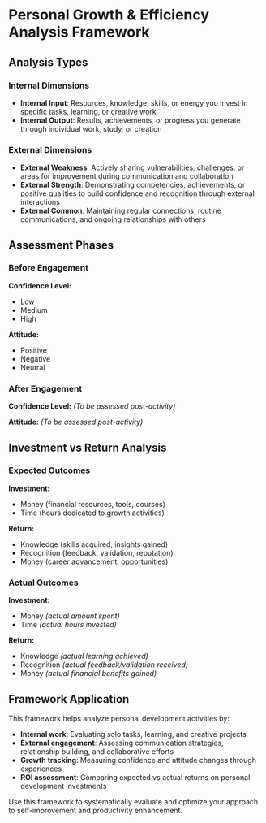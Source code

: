 # Personal Growth & Efficiency Analysis Framework

## Analysis Types

### Internal Dimensions

- **Internal Input**: Resources, knowledge, skills, or energy you invest in specific tasks, learning, or creative work
- **Internal Output**: Results, achievements, or progress you generate through individual work, study, or creation

### External Dimensions

- **External Weakness**: Actively sharing vulnerabilities, challenges, or areas for improvement during communication and collaboration
- **External Strength**: Demonstrating competencies, achievements, or positive qualities to build confidence and recognition through external interactions
- **External Common**: Maintaining regular connections, routine communications, and ongoing relationships with others

## Assessment Phases

### Before Engagement

**Confidence Level:**

- Low
- Medium
- High

**Attitude:**

- Positive
- Negative
- Neutral

### After Engagement

**Confidence Level:** _(To be assessed post-activity)_

**Attitude:** _(To be assessed post-activity)_

## Investment vs Return Analysis

### Expected Outcomes

**Investment:**

- Money (financial resources, tools, courses)
- Time (hours dedicated to growth activities)

**Return:**

- Knowledge (skills acquired, insights gained)
- Recognition (feedback, validation, reputation)
- Money (career advancement, opportunities)

### Actual Outcomes

**Investment:**

- Money _(actual amount spent)_
- Time _(actual hours invested)_

**Return:**

- Knowledge _(actual learning achieved)_
- Recognition _(actual feedback/validation received)_
- Money _(actual financial benefits gained)_

## Framework Application

This framework helps analyze personal development activities by:

- **Internal work**: Evaluating solo tasks, learning, and creative projects
- **External engagement**: Assessing communication strategies, relationship building, and collaborative efforts
- **Growth tracking**: Measuring confidence and attitude changes through experiences
- **ROI assessment**: Comparing expected vs actual returns on personal development investments

Use this framework to systematically evaluate and optimize your approach to self-improvement and productivity enhancement.

